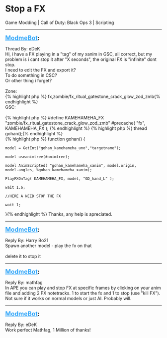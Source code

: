 # Stop a FX
Game Modding | Call of Duty: Black Ops 3 | Scripting

---
<strong style="font-size: 1.4em;"><span style="text-decoration: underline;text-decoration-color: #34a7f9;"><span style="color:#34a7f9;">ModmeBot</span></span>:</strong>

<p>Thread By: eDeK<br />Hi, i have a FX playing in a &quot;tag&quot; of my xanim in GSC, all correct, but my problem is i cant stop it after &quot;X seconds&quot;, the original FX is &quot;infinite&quot; dont stop.<br />I need to edit the FX and export it?<br />To do something in CSC?<br />Or other thing i forget?<br /> <br />Zone:<br />{% highlight php %}
fx,zombie/fx_ritual_gatestone_crack_glow_zod_zmb{% endhighlight %}
 <br />GSC:<br /> <br />{% highlight php %}
#define KAMEHAMEHA_FX			"zombie/fx_ritual_gatestone_crack_glow_zod_zmb"
#precache( "fx", KAMEHAMEHA_FX ); {% endhighlight %}
{% highlight php %}
thread gohan();{% endhighlight %}
 <br />{% highlight php %}
function gohan()
{           
          
    model = GetEnt("gohan_kamehameha_uno","targetname");      
                     
    model useanimtree(#animtree);

    model AnimScripted( "gohan_kamehameha_xanim", model.origin, model.angles, %gohan_kamehameha_xanim);

    PlayFXOnTag( KAMEHAMEHA_FX, model, "GD_hand_L" ); 
       
    wait 1.6;

    //HERE A NEED STOP THE FX

    wait 1;
}{% endhighlight %}
Thanks, any help is apreciated.</p>

---
<strong style="font-size: 1.4em;"><span style="text-decoration: underline;text-decoration-color: #34a7f9;"><span style="color:#34a7f9;">ModmeBot</span></span>:</strong>

<p>Reply By: Harry Bo21<br />Spawn another model - play the fx on that<br /> <br />delete it to stop it</p>

---
<strong style="font-size: 1.4em;"><span style="text-decoration: underline;text-decoration-color: #34a7f9;"><span style="color:#34a7f9;">ModmeBot</span></span>:</strong>

<p>Reply By: mathfag<br />In APE you can play and stop FX at specific frames by clicking on your anim file and adding 2 FX notetracks. 1 to start the fx and 1 to stop (use &quot;kill FX&quot;). Not sure if it works on normal models or just AI. Probably will.</p>

---
<strong style="font-size: 1.4em;"><span style="text-decoration: underline;text-decoration-color: #34a7f9;"><span style="color:#34a7f9;">ModmeBot</span></span>:</strong>

<p>Reply By: eDeK<br />Work perfect Mathfag, 1 Million of thanks!</p>
